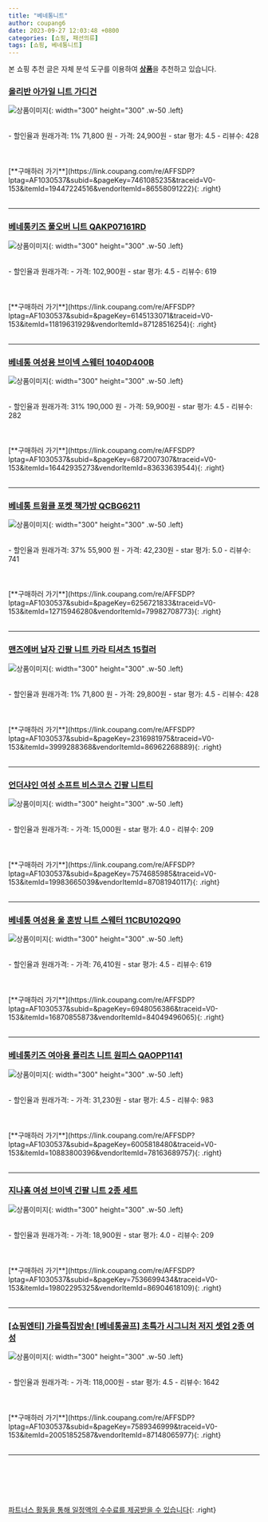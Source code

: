 ```yaml
---
title: "베네통니트"
author: coupang6
date: 2023-09-27 12:03:48 +0800
categories: [쇼핑, 패션의류]
tags: [쇼핑, 베네통니트]
---
```


본 쇼핑 추천 글은 자체 분석 도구를 이용하여 [**상품**](https://link.coupang.com/a/bao1ui)을 추천하고 있습니다.

### [올리반 아가일 니트 가디건](https://link.coupang.com/re/AFFSDP?lptag=AF1030537&subid=&pageKey=7461085235&traceid=V0-153&itemId=19447224516&vendorItemId=86558091222)

![상품이미지](https://thumbnail10.coupangcdn.com/thumbnails/remote/230x230ex/image/vendor_inventory/43ee/34be4fa2c39788aa15b3e4de025d3499b6e0b4dec1f7689c2be3069c3a3e.jpg){: width="300" height="300" .w-50 .left}


<br>
- 할인율과 원래가격: 1%  71,800   원
- 가격: 24,900원
- star 평가: 4.5
- 리뷰수: 428
<br>
<br>
<br>
<br>
[**구매하러 가기**](https://link.coupang.com/re/AFFSDP?lptag=AF1030537&subid=&pageKey=7461085235&traceid=V0-153&itemId=19447224516&vendorItemId=86558091222){: .right}
<br>
<br>

---

### [베네통키즈 풀오버 니트 QAKP07161RD](https://link.coupang.com/re/AFFSDP?lptag=AF1030537&subid=&pageKey=6145133071&traceid=V0-153&itemId=11819631929&vendorItemId=87128516254)

![상품이미지](https://thumbnail7.coupangcdn.com/thumbnails/remote/230x230ex/image/vendor_inventory/8bf8/e69c68dfc32ba45f01930076379603eaa53714edd27251518e9f81143e45.png){: width="300" height="300" .w-50 .left}


<br>
- 할인율과 원래가격: 
- 가격: 102,900원
- star 평가: 4.5
- 리뷰수: 619
<br>
<br>
<br>
<br>
[**구매하러 가기**](https://link.coupang.com/re/AFFSDP?lptag=AF1030537&subid=&pageKey=6145133071&traceid=V0-153&itemId=11819631929&vendorItemId=87128516254){: .right}
<br>
<br>

---

### [베네통 여성용 브이넥 스웨터 1040D400B](https://link.coupang.com/re/AFFSDP?lptag=AF1030537&subid=&pageKey=6872007307&traceid=V0-153&itemId=16442935273&vendorItemId=83633639544)

![상품이미지](https://thumbnail10.coupangcdn.com/thumbnails/remote/230x230ex/image/retail/images/2022/10/27/9/1/56ee1b3a-3576-4461-91c5-a0f6eef6ecba.jpg){: width="300" height="300" .w-50 .left}


<br>
- 할인율과 원래가격: 31%  190,000   원
- 가격: 59,900원
- star 평가: 4.5
- 리뷰수: 282
<br>
<br>
<br>
<br>
[**구매하러 가기**](https://link.coupang.com/re/AFFSDP?lptag=AF1030537&subid=&pageKey=6872007307&traceid=V0-153&itemId=16442935273&vendorItemId=83633639544){: .right}
<br>
<br>

---

### [베네통 트윙클 포켓 책가방 QCBG6211](https://link.coupang.com/re/AFFSDP?lptag=AF1030537&subid=&pageKey=6256721833&traceid=V0-153&itemId=12715946280&vendorItemId=79982708773)

![상품이미지](https://thumbnail10.coupangcdn.com/thumbnails/remote/230x230ex/image/retail/images/13851691139702660-449acd7c-8e17-47ad-ad9f-df54bb84048c.jpg){: width="300" height="300" .w-50 .left}


<br>
- 할인율과 원래가격: 37%  55,900   원
- 가격: 42,230원
- star 평가: 5.0
- 리뷰수: 741
<br>
<br>
<br>
<br>
[**구매하러 가기**](https://link.coupang.com/re/AFFSDP?lptag=AF1030537&subid=&pageKey=6256721833&traceid=V0-153&itemId=12715946280&vendorItemId=79982708773){: .right}
<br>
<br>

---

### [맨즈에버 남자 긴팔 니트 카라 티셔츠 15컬러](https://link.coupang.com/re/AFFSDP?lptag=AF1030537&subid=&pageKey=2316981975&traceid=V0-153&itemId=3999288368&vendorItemId=86962268889)

![상품이미지](https://thumbnail10.coupangcdn.com/thumbnails/remote/230x230ex/image/vendor_inventory/916a/cdf79569c9903d5a1cc5dc72a85b11f5b433fcbfbbeddaf06caeae484dc5.jpg){: width="300" height="300" .w-50 .left}


<br>
- 할인율과 원래가격: 1%  71,800   원
- 가격: 29,800원
- star 평가: 4.5
- 리뷰수: 428
<br>
<br>
<br>
<br>
[**구매하러 가기**](https://link.coupang.com/re/AFFSDP?lptag=AF1030537&subid=&pageKey=2316981975&traceid=V0-153&itemId=3999288368&vendorItemId=86962268889){: .right}
<br>
<br>

---

### [언더샤인 여성 소프트 비스코스 긴팔 니트티](https://link.coupang.com/re/AFFSDP?lptag=AF1030537&subid=&pageKey=7574685985&traceid=V0-153&itemId=19983665039&vendorItemId=87081940117)

![상품이미지](https://thumbnail8.coupangcdn.com/thumbnails/remote/230x230ex/image/vendor_inventory/b2e3/9335b93690897dfeec6076153d40fe2b1a5fc9bb25ab277a4ea616c23828.jpg){: width="300" height="300" .w-50 .left}


<br>
- 할인율과 원래가격: 
- 가격: 15,000원
- star 평가: 4.0
- 리뷰수: 209
<br>
<br>
<br>
<br>
[**구매하러 가기**](https://link.coupang.com/re/AFFSDP?lptag=AF1030537&subid=&pageKey=7574685985&traceid=V0-153&itemId=19983665039&vendorItemId=87081940117){: .right}
<br>
<br>

---

### [베네통 여성용 울 혼방 니트 스웨터 11CBU102Q90](https://link.coupang.com/re/AFFSDP?lptag=AF1030537&subid=&pageKey=6948056386&traceid=V0-153&itemId=16870855873&vendorItemId=84049496065)

![상품이미지](https://thumbnail10.coupangcdn.com/thumbnails/remote/230x230ex/image/retail/images/2022/11/25/17/1/1e4e0697-5a5d-4594-a13e-97803a561082.jpg){: width="300" height="300" .w-50 .left}


<br>
- 할인율과 원래가격: 
- 가격: 76,410원
- star 평가: 4.5
- 리뷰수: 619
<br>
<br>
<br>
<br>
[**구매하러 가기**](https://link.coupang.com/re/AFFSDP?lptag=AF1030537&subid=&pageKey=6948056386&traceid=V0-153&itemId=16870855873&vendorItemId=84049496065){: .right}
<br>
<br>

---

### [베네통키즈 여아용 플리츠 니트 원피스 QAOPP1141](https://link.coupang.com/re/AFFSDP?lptag=AF1030537&subid=&pageKey=6005818480&traceid=V0-153&itemId=10883800396&vendorItemId=78163689757)

![상품이미지](https://thumbnail6.coupangcdn.com/thumbnails/remote/230x230ex/image/retail/images/2021/08/11/14/8/f643b848-eb16-4820-b6e5-f16fe52b02a0.jpg){: width="300" height="300" .w-50 .left}


<br>
- 할인율과 원래가격: 
- 가격: 31,230원
- star 평가: 4.5
- 리뷰수: 983
<br>
<br>
<br>
<br>
[**구매하러 가기**](https://link.coupang.com/re/AFFSDP?lptag=AF1030537&subid=&pageKey=6005818480&traceid=V0-153&itemId=10883800396&vendorItemId=78163689757){: .right}
<br>
<br>

---

### [지나홈 여성 브이넥 긴팔 니트 2종 세트](https://link.coupang.com/re/AFFSDP?lptag=AF1030537&subid=&pageKey=7536699434&traceid=V0-153&itemId=19802295325&vendorItemId=86904618109)

![상품이미지](https://thumbnail10.coupangcdn.com/thumbnails/remote/230x230ex/image/vendor_inventory/3e4b/8c7cbdfb4a301fbb136a3049a27ff665a75bd4db1f0fb89ea500ae473e31.jpg){: width="300" height="300" .w-50 .left}


<br>
- 할인율과 원래가격: 
- 가격: 18,900원
- star 평가: 4.0
- 리뷰수: 209
<br>
<br>
<br>
<br>
[**구매하러 가기**](https://link.coupang.com/re/AFFSDP?lptag=AF1030537&subid=&pageKey=7536699434&traceid=V0-153&itemId=19802295325&vendorItemId=86904618109){: .right}
<br>
<br>

---

### [[쇼핑엔티] 가을특집방송! [베네통골프] 초특가 시그니처 저지 셋업 2종 여성](https://link.coupang.com/re/AFFSDP?lptag=AF1030537&subid=&pageKey=7589346999&traceid=V0-153&itemId=20051852587&vendorItemId=87148065977)

![상품이미지](https://thumbnail9.coupangcdn.com/thumbnails/remote/230x230ex/image/vendor_inventory/7b61/88e13dc74bdab4ce796bc63725259a9c481fcbf1d4cb918c0e43260eac4f.jpg){: width="300" height="300" .w-50 .left}


<br>
- 할인율과 원래가격: 
- 가격: 118,000원
- star 평가: 4.5
- 리뷰수: 1642
<br>
<br>
<br>
<br>
[**구매하러 가기**](https://link.coupang.com/re/AFFSDP?lptag=AF1030537&subid=&pageKey=7589346999&traceid=V0-153&itemId=20051852587&vendorItemId=87148065977){: .right}
<br>
<br>

---
<br><br><br><br><br> [파트너스 활동을 통해 일정액의 수수료를 제공받을 수 있습니다](https://link.coupang.com/a/bao1ui){: .right}